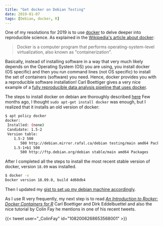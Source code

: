 ```yaml
---
title: "Get docker on Debian Testing"
date: 2019-01-07
tags: [Debian, docker, R]
---
```


One of my resolutions for 2019 is to use [docker](https://www.docker.com/)
to delve deeper into reproducible science.
As explained in the [Wikipedia's article about docker](https://en.wikipedia.org/wiki/Docker_(software)):

> Docker is a computer program that performs operating-system-level virtualization, also known as "containerization".


Basically, instead of installing software in a way that very much likely depends on the Operating System (OS) you are using, you install docker (OS specific) and then you run command lines (not OS specific) to install the set of containers (software) you need. Hence, docker provides you with a reproducible software installation! Carl Boettiger gives a very nice example of a [fully reproducible data analysis pipeline that uses docker](https://github.com/cboettig/noise-phenomena).

The steps to install docker on debian are thoroughly described [here](https://docs.docker.com/install/linux/docker-ce/debian/)
Few months ago, I thought `sudo apt-get install docker` was enough, but I realized that it installs an old version of docker:

```sh
$ apt policy docker
docker:
 Installed: (none)
 Candidate: 1.5-2
 Version table:
    1.5-2 500
       500 http://debian.mirror.rafal.ca/debian testing/main amd64 Packages
    1.5-1+b1 500
       500 http://ftp.debian.org/debian stable/main amd64 Packages
```

After I completed all the steps to install the most recent stable version of
docker, version `18.09` was installed.

```sh
$ docker -v
Docker version 18.09.0, build 4d60db4
```

Then I updated my [gist to set up my debian machine accordingly](https://gist.github.com/KevCaz/29536740b9150383a9d543ec1be96103#file-installdebian-sh-L97).

As I use R very frequently, my next step is to read [*An Introduction to Rocker: Docker Containers for R*](https://journal.r-project.org/archive/2017/RJ-2017-065/index.html)
Carl Boettiger and Dirk Eddelbuettel and also the nice tutorial by Colin Fay he mentions in one of his recent tweets.

{{< tweet user="_ColinFay" id="1082006268653568001" >}}
